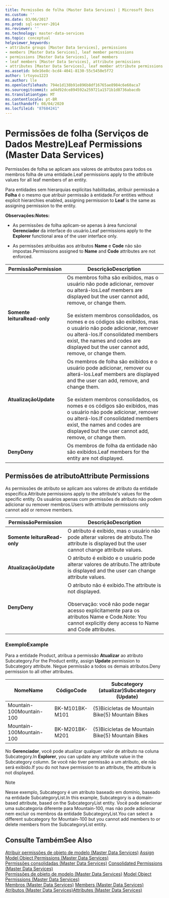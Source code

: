 ```yaml
---
title: Permissões de folha (Master Data Services) | Microsoft Docs
ms.custom: ''
ms.date: 03/06/2017
ms.prod: sql-server-2014
ms.reviewer: ''
ms.technology: master-data-services
ms.topic: conceptual
helpviewer_keywords:
- attribute groups [Master Data Services], permissions
- members [Master Data Services], leaf member permissions
- permissions [Master Data Services], leaf members
- leaf members [Master Data Services], attribute permissions
- attributes [Master Data Services], leaf member attribute permissions
ms.assetid: bde16e8c-bcd4-4041-8130-55c5450e5f72
author: lrtoyou1223
ms.author: lle
ms.openlocfilehash: 794e1d138b91e896b8df16765ae8984c6e60aca7
ms.sourcegitcommit: ad4d92dce894592a259721a1571b1d8736abacdb
ms.translationtype: MT
ms.contentlocale: pt-BR
ms.lasthandoff: 08/04/2020
ms.locfileid: "87684241"
---
```

# <a name="leaf-permissions-master-data-services"></a><span data-ttu-id="9a1fd-102">Permissões de folha (Serviços de Dados Mestre)</span><span class="sxs-lookup"><span data-stu-id="9a1fd-102">Leaf Permissions (Master Data Services)</span></span>
  <span data-ttu-id="9a1fd-103">Permissões de folha se aplicam aos valores de atributos para todos os membros folha de uma entidade.</span><span class="sxs-lookup"><span data-stu-id="9a1fd-103">Leaf permissions apply to the attribute values for all leaf members of an entity.</span></span>  
  
 <span data-ttu-id="9a1fd-104">Para entidades sem hierarquias explícitas habilitadas, atribuir permissão a **Folha** é o mesmo que atribuir permissão à entidade.</span><span class="sxs-lookup"><span data-stu-id="9a1fd-104">For entities without explicit hierarchies enabled, assigning permission to **Leaf** is the same as assigning permission to the entity.</span></span>  
  
 <span data-ttu-id="9a1fd-105">**Observações:**</span><span class="sxs-lookup"><span data-stu-id="9a1fd-105">**Notes:**</span></span>  
  
-   <span data-ttu-id="9a1fd-106">As permissões de folha aplicam-se apenas à área funcional **Gerenciador** da interface do usuário.</span><span class="sxs-lookup"><span data-stu-id="9a1fd-106">Leaf permissions apply to the **Explorer** functional area of the user interface only.</span></span>  
  
-   <span data-ttu-id="9a1fd-107">As permissões atribuídas aos atributos **Name** e **Code** não são impostas.</span><span class="sxs-lookup"><span data-stu-id="9a1fd-107">Permissions assigned to **Name** and **Code** attributes are not enforced.</span></span>  
  
|<span data-ttu-id="9a1fd-108">Permissão</span><span class="sxs-lookup"><span data-stu-id="9a1fd-108">Permission</span></span>|<span data-ttu-id="9a1fd-109">Descrição</span><span class="sxs-lookup"><span data-stu-id="9a1fd-109">Description</span></span>|  
|----------------|-----------------|  
|<span data-ttu-id="9a1fd-110">**Somente leitura**</span><span class="sxs-lookup"><span data-stu-id="9a1fd-110">**Read-only**</span></span>|<span data-ttu-id="9a1fd-111">Os membros folha são exibidos, mas o usuário não pode adicionar, remover ou alterá-los.</span><span class="sxs-lookup"><span data-stu-id="9a1fd-111">Leaf members are displayed but the user cannot add, remove, or change them.</span></span><br /><br /> <span data-ttu-id="9a1fd-112">Se existem membros consolidados, os nomes e os códigos são exibidos, mas o usuário não pode adicionar, remover ou alterá-los.</span><span class="sxs-lookup"><span data-stu-id="9a1fd-112">If consolidated members exist, the names and codes are displayed but the user cannot add, remove, or change them.</span></span>|  
|<span data-ttu-id="9a1fd-113">**Atualização**</span><span class="sxs-lookup"><span data-stu-id="9a1fd-113">**Update**</span></span>|<span data-ttu-id="9a1fd-114">Os membros de folha são exibidos e o usuário pode adicionar, remover ou alterá-los.</span><span class="sxs-lookup"><span data-stu-id="9a1fd-114">Leaf members are displayed and the user can add, remove, and change them.</span></span><br /><br /> <span data-ttu-id="9a1fd-115">Se existem membros consolidados, os nomes e os códigos são exibidos, mas o usuário não pode adicionar, remover ou alterá-los.</span><span class="sxs-lookup"><span data-stu-id="9a1fd-115">If consolidated members exist, the names and codes are displayed but the user cannot add, remove, or change them.</span></span>|  
|<span data-ttu-id="9a1fd-116">**Deny**</span><span class="sxs-lookup"><span data-stu-id="9a1fd-116">**Deny**</span></span>|<span data-ttu-id="9a1fd-117">Os membros de folha da entidade não são exibidos.</span><span class="sxs-lookup"><span data-stu-id="9a1fd-117">Leaf members for the entity are not displayed.</span></span>|  
  
## <a name="attribute-permissions"></a><span data-ttu-id="9a1fd-118">Permissões de atributo</span><span class="sxs-lookup"><span data-stu-id="9a1fd-118">Attribute Permissions</span></span>  
 <span data-ttu-id="9a1fd-119">As permissões de atributo se aplicam aos valores de atributo da entidade específica.</span><span class="sxs-lookup"><span data-stu-id="9a1fd-119">Attribute permissions apply to the attribute's values for the specific entity.</span></span> <span data-ttu-id="9a1fd-120">Os usuários apenas com permissões de atributo não podem adicionar ou remover membros.</span><span class="sxs-lookup"><span data-stu-id="9a1fd-120">Users with attribute permissions only cannot add or remove members.</span></span>  
  
|<span data-ttu-id="9a1fd-121">Permissão</span><span class="sxs-lookup"><span data-stu-id="9a1fd-121">Permission</span></span>|<span data-ttu-id="9a1fd-122">Descrição</span><span class="sxs-lookup"><span data-stu-id="9a1fd-122">Description</span></span>|  
|----------------|-----------------|  
|<span data-ttu-id="9a1fd-123">**Somente leitura**</span><span class="sxs-lookup"><span data-stu-id="9a1fd-123">**Read-only**</span></span>|<span data-ttu-id="9a1fd-124">O atributo é exibido, mas o usuário não pode alterar valores de atributo.</span><span class="sxs-lookup"><span data-stu-id="9a1fd-124">The attribute is displayed but the user cannot change attribute values.</span></span>|  
|<span data-ttu-id="9a1fd-125">**Atualização**</span><span class="sxs-lookup"><span data-stu-id="9a1fd-125">**Update**</span></span>|<span data-ttu-id="9a1fd-126">O atributo é exibido e o usuário pode alterar valores de atributo.</span><span class="sxs-lookup"><span data-stu-id="9a1fd-126">The attribute is displayed and the user can change attribute values.</span></span>|  
|<span data-ttu-id="9a1fd-127">**Deny**</span><span class="sxs-lookup"><span data-stu-id="9a1fd-127">**Deny**</span></span>|<span data-ttu-id="9a1fd-128">O atributo não é exibido.</span><span class="sxs-lookup"><span data-stu-id="9a1fd-128">The attribute is not displayed.</span></span><br /><br /> <span data-ttu-id="9a1fd-129">Observação: você não pode negar acesso explicitamente para os atributos Name e Code.</span><span class="sxs-lookup"><span data-stu-id="9a1fd-129">Note: You cannot explicitly deny access to Name and Code attributes.</span></span>|  
  
### <a name="example"></a><span data-ttu-id="9a1fd-130">Exemplo</span><span class="sxs-lookup"><span data-stu-id="9a1fd-130">Example</span></span>  
 <span data-ttu-id="9a1fd-131">Para a entidade Product, atribua a permissão **Atualizar** ao atributo Subcategory.</span><span class="sxs-lookup"><span data-stu-id="9a1fd-131">For the Product entity, assign **Update** permission to Subcategory attribute.</span></span> <span data-ttu-id="9a1fd-132">Negue permissão a todos os demais atributos.</span><span class="sxs-lookup"><span data-stu-id="9a1fd-132">Deny permission to all other attributes.</span></span>  
  
|<span data-ttu-id="9a1fd-133">Nome</span><span class="sxs-lookup"><span data-stu-id="9a1fd-133">Name</span></span>|<span data-ttu-id="9a1fd-134">Código</span><span class="sxs-lookup"><span data-stu-id="9a1fd-134">Code</span></span>|<span data-ttu-id="9a1fd-135">Subcategory (atualizar)</span><span class="sxs-lookup"><span data-stu-id="9a1fd-135">Subcategory (Update)</span></span>|  
|----------|----------|----------------------------|  
|<span data-ttu-id="9a1fd-136">Mountain-100</span><span class="sxs-lookup"><span data-stu-id="9a1fd-136">Mountain-100</span></span>|<span data-ttu-id="9a1fd-137">BK-M101</span><span class="sxs-lookup"><span data-stu-id="9a1fd-137">BK-M101</span></span>|<span data-ttu-id="9a1fd-138">{5}Bicicletas de Mountain Bike</span><span class="sxs-lookup"><span data-stu-id="9a1fd-138">{5} Mountain Bikes</span></span>|  
|<span data-ttu-id="9a1fd-139">Mountain-100</span><span class="sxs-lookup"><span data-stu-id="9a1fd-139">Mountain-100</span></span>|<span data-ttu-id="9a1fd-140">BK-M201</span><span class="sxs-lookup"><span data-stu-id="9a1fd-140">BK-M201</span></span>|<span data-ttu-id="9a1fd-141">{5}Bicicletas de Mountain Bike</span><span class="sxs-lookup"><span data-stu-id="9a1fd-141">{5} Mountain Bikes</span></span>|  
  
 <span data-ttu-id="9a1fd-142">No **Gerenciador**, você pode atualizar qualquer valor de atributo na coluna Subcategory.</span><span class="sxs-lookup"><span data-stu-id="9a1fd-142">In **Explorer**, you can update any attribute value in the Subcategory column.</span></span> <span data-ttu-id="9a1fd-143">Se você não tiver permissão a um atributo, ele não será exibido.</span><span class="sxs-lookup"><span data-stu-id="9a1fd-143">If you do not have permission to an attribute, the attribute is not displayed.</span></span>  
  
> [!NOTE]  
>  <span data-ttu-id="9a1fd-144">Nesse exemplo, Subcategory é um atributo baseado em domínio, baseado na entidade SubcategoryList.</span><span class="sxs-lookup"><span data-stu-id="9a1fd-144">In this example, Subcategory is a domain-based attribute, based on the SubcategoryList entity.</span></span> <span data-ttu-id="9a1fd-145">Você pode selecionar uma subcategoria diferente para Mountain-100, mas não pode adicionar nem excluir os membros da entidade SubcategoryList.</span><span class="sxs-lookup"><span data-stu-id="9a1fd-145">You can select a different subcategory for Mountain-100 but you cannot add members to or delete members from the SubcategoryList entity.</span></span>  
  
## <a name="see-also"></a><span data-ttu-id="9a1fd-146">Consulte Também</span><span class="sxs-lookup"><span data-stu-id="9a1fd-146">See Also</span></span>  
 <span data-ttu-id="9a1fd-147">[Atribuir permissões de objeto de modelo &#40;Master Data Services&#41;](assign-model-object-permissions-master-data-services.md) </span><span class="sxs-lookup"><span data-stu-id="9a1fd-147">[Assign Model Object Permissions &#40;Master Data Services&#41;](assign-model-object-permissions-master-data-services.md) </span></span>  
 <span data-ttu-id="9a1fd-148">[Permissões consolidadas &#40;Master Data Services&#41;](../../2014/master-data-services/consolidated-permissions-master-data-services.md) </span><span class="sxs-lookup"><span data-stu-id="9a1fd-148">[Consolidated Permissions &#40;Master Data Services&#41;](../../2014/master-data-services/consolidated-permissions-master-data-services.md) </span></span>  
 <span data-ttu-id="9a1fd-149">[Permissões de objeto de modelo &#40;Master Data Services&#41;](../../2014/master-data-services/model-object-permissions-master-data-services.md) </span><span class="sxs-lookup"><span data-stu-id="9a1fd-149">[Model Object Permissions &#40;Master Data Services&#41;](../../2014/master-data-services/model-object-permissions-master-data-services.md) </span></span>  
 <span data-ttu-id="9a1fd-150">[Membros &#40;Master Data Services&#41;](../../2014/master-data-services/members-master-data-services.md) </span><span class="sxs-lookup"><span data-stu-id="9a1fd-150">[Members &#40;Master Data Services&#41;](../../2014/master-data-services/members-master-data-services.md) </span></span>  
 [<span data-ttu-id="9a1fd-151">Atributos &#40;Master Data Services&#41;</span><span class="sxs-lookup"><span data-stu-id="9a1fd-151">Attributes &#40;Master Data Services&#41;</span></span>](../../2014/master-data-services/attributes-master-data-services.md)  
  
  
